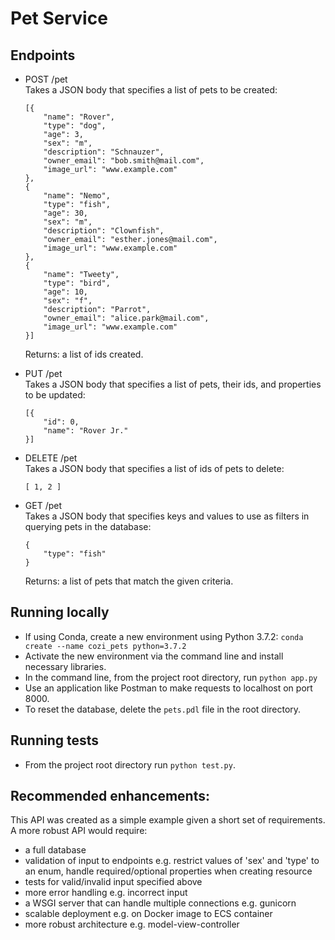 # Pet Service
## Endpoints
- POST /pet  
Takes a JSON body that specifies a list of pets to be created:

    ```
    [{
    	"name": "Rover",
    	"type": "dog",
    	"age": 3,
    	"sex": "m", 
    	"description": "Schnauzer",
    	"owner_email": "bob.smith@mail.com", 
    	"image_url": "www.example.com"
    },
    {
    	"name": "Nemo",
    	"type": "fish",
    	"age": 30,
    	"sex": "m", 
    	"description": "Clownfish",
    	"owner_email": "esther.jones@mail.com", 
    	"image_url": "www.example.com"
    },
    {
    	"name": "Tweety",
    	"type": "bird",
    	"age": 10,
    	"sex": "f", 
    	"description": "Parrot",
    	"owner_email": "alice.park@mail.com", 
    	"image_url": "www.example.com"
    }]
    ```
    Returns: a list of ids created.
- PUT /pet  
    Takes a JSON body that specifies a list of pets, their ids, and properties to be updated:
    ```
    [{
    	"id": 0,
    	"name": "Rover Jr."
    }]
    ```
- DELETE /pet  
    Takes a JSON body that specifies a list of ids of pets to delete:
    ```
    [ 1, 2 ]
    ```
- GET /pet  
    Takes a JSON body that specifies keys and values to use as filters in querying pets in the database:
    ```
    {
	    "type": "fish"
    }
    ```
    Returns: a list of pets that match the given criteria.

## Running locally
- If using Conda, create a new environment using Python 3.7.2: 
    `conda create --name cozi_pets python=3.7.2`
- Activate the new environment via the command line and install necessary libraries.
- In the command line, from the project root directory, run `python app.py`
- Use an application like Postman to make requests to localhost on port 8000.
- To reset the database, delete the `pets.pdl` file in the root directory.

## Running tests
- From the project root directory run `python test.py`.

## Recommended enhancements:
This API was created as a simple example given a short set of requirements. A more robust API would require:
- a full database
- validation of input to endpoints e.g. restrict values of 'sex' and 'type' to an enum, handle required/optional properties when creating resource
- tests for valid/invalid input specified above
- more error handling e.g. incorrect input
- a WSGI server that can handle multiple connections e.g. gunicorn
- scalable deployment e.g. on Docker image to ECS container
- more robust architecture e.g. model-view-controller
